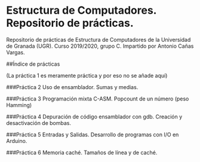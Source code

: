 # Estructura de Computadores. Repositorio de prácticas.
Repositorio de prácticas de Estructura de Computadores de la Universidad de Granada (UGR). 
Curso 2019/2020, grupo C. Impartido por Antonio Cañas Vargas.


##Índice de prácticas

(La práctica 1 es meramente práctica y por eso no se añade aquí)

###Práctica 2
Uso de ensamblador. Sumas y medias.

###Práctica 3
Programación mixta C-ASM. Popcount de un número (peso Hamming)

###Práctica 4
Depuración de código ensamblador con gdb. Creación y desactivación de bombas.

###Práctica 5
Entradas y Salidas. Desarrollo de programas con I/O en Arduino.

###Práctica 6
Memoria caché. Tamaños de línea y de caché.
